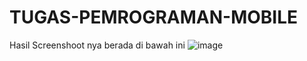 # TUGAS-PEMROGRAMAN-MOBILE

Hasil Screenshoot nya berada di bawah ini
![image](https://user-images.githubusercontent.com/31887335/196968880-89a36d30-d691-4fd7-8373-c8b39abf6cc1.png)
